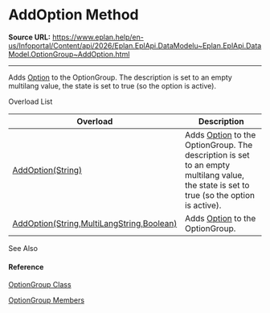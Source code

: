# AddOption Method

**Source URL:** https://www.eplan.help/en-us/Infoportal/Content/api/2026/Eplan.EplApi.DataModelu~Eplan.EplApi.DataModel.OptionGroup~AddOption.html

---

Adds [Option](Eplan.EplApi.DataModelu~Eplan.EplApi.DataModel.Option.html) to the OptionGroup. The description is set to an empty multilang value, the state is set to true (so the option is active).

Overload List

| Overload | Description |
| --- | --- |
| [AddOption(String)](Eplan.EplApi.DataModelu~Eplan.EplApi.DataModel.OptionGroup~AddOption(String).html) | Adds [Option](Eplan.EplApi.DataModelu~Eplan.EplApi.DataModel.Option.html) to the OptionGroup. The description is set to an empty multilang value, the state is set to true (so the option is active). |
| [AddOption(String,MultiLangString,Boolean)](Eplan.EplApi.DataModelu~Eplan.EplApi.DataModel.OptionGroup~AddOption(String,MultiLangString,Boolean).html) | Adds [Option](Eplan.EplApi.DataModelu~Eplan.EplApi.DataModel.Option.html) to the OptionGroup. |



See Also

#### Reference

[OptionGroup Class](Eplan.EplApi.DataModelu~Eplan.EplApi.DataModel.OptionGroup.html)
  
[OptionGroup Members](Eplan.EplApi.DataModelu~Eplan.EplApi.DataModel.OptionGroup_members.html)